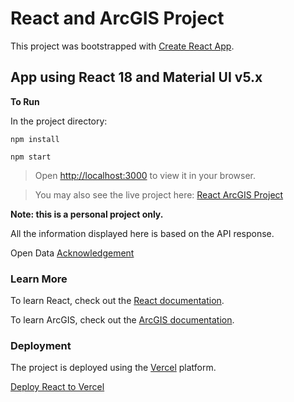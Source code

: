 # React and ArcGIS Project

This project was bootstrapped with [Create React App](https://github.com/facebook/create-react-app).

## App using React 18 and Material UI v5.x

**To Run** 

In the project directory:

```
npm install

npm start
```

> Open [http://localhost:3000](http://localhost:3000) to view it in your browser.

> You may also see the live project here: [React ArcGIS Project](http://reactjs-18-arcgis-js-4x.vercel.app)

**Note: this is a personal project only.**

All the information displayed here is based on the API response.

Open Data [Acknowledgement](https://data.torontopolice.on.ca/datasets/TorontoPS::major-crime-indicators-open-data/about)

### Learn More

To learn React, check out the [React documentation](https://reactjs.org/learn).

To learn ArcGIS, check out the [ArcGIS documentation](https://developers.arcgis.com/documentation/).

### Deployment

The project is deployed using the [Vercel](https://vercel.com/) platform.

[Deploy React to Vercel](https://vercel.com/guides/deploying-react-with-vercel#deploy-react-to-vercel)